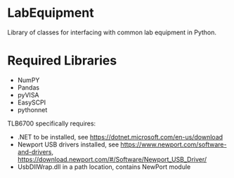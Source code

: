 # LabEquipment
Library of classes for interfacing with common lab equipment in Python.

# Required Libraries
- NumPY
- Pandas
- pyVISA
- EasySCPI
- pythonnet

TLB6700 specifically requires:
- .NET to be installed, see https://dotnet.microsoft.com/en-us/download
- Newport USB drivers installed, see https://www.newport.com/software-and-drivers, https://download.newport.com/#/Software/Newport_USB_Driver/
- UsbDllWrap.dll in a path location, contains NewPort module
